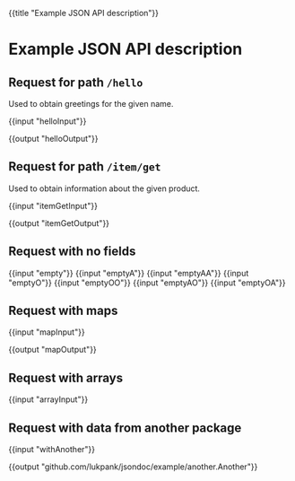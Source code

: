 {{title "Example JSON API description"}}

# Example JSON API description

## Request for path `/hello`

Used to obtain greetings for the given name.

{{input "helloInput"}}

{{output "helloOutput"}}

## Request for path `/item/get`

Used to obtain information about the given product.

{{input "itemGetInput"}}

{{output "itemGetOutput"}}

## Request with no fields

{{input "empty"}}
{{input "emptyA"}}
{{input "emptyAA"}}
{{input "emptyO"}}
{{input "emptyOO"}}
{{input "emptyAO"}}
{{input "emptyOA"}}

## Request with maps

{{input "mapInput"}}

{{output "mapOutput"}}

## Request with arrays

{{input "arrayInput"}}

## Request with data from another package

{{input "withAnother"}}

{{output "github.com/lukpank/jsondoc/example/another.Another"}}
